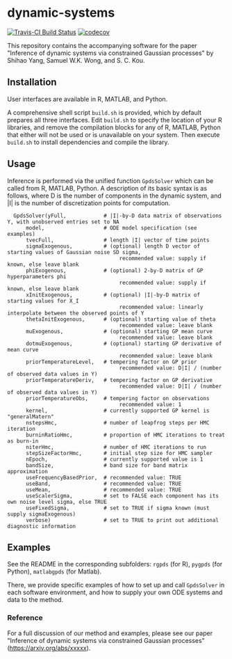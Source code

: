# dynamic-systems
[![Travis-CI Build Status](https://travis-ci.com/Shihao-Yang/dynamic-systems.svg?token=zsECgNMyrthwbokp6yPB&branch=master)](https://travis-ci.com/Shihao-Yang/dynamic-systems)
[![codecov](https://codecov.io/gh/Shihao-Yang/dynamic-systems/branch/master/graph/badge.svg?token=Sr7hFVaajH)](https://codecov.io/gh/Shihao-Yang/dynamic-systems)

This repository contains the accompanying software for the paper "Inference of dynamic systems via constrained Gaussian processes" by Shihao Yang, Samuel W.K. Wong, and S. C. Kou.

## Installation

User interfaces are available in R, MATLAB, and Python.

A comprehensive shell script `build.sh` is provided, which by default prepares all three interfaces.  Edit `build.sh` to specify the location of your R libraries, and remove the compilation blocks for any of R, MATLAB, Python that either will not be used or is unavailable on your system.  Then execute `build.sh` to install dependencies and compile the library.

## Usage

Inference is performed via the unified function `GpdsSolver` which can be called from R, MATLAB, Python.  A description of its basic syntax is as follows, where D is the number of components in the dynamic system, and |I| is the number of discretization points for computation.

      GpdsSolver(yFull,            # |I|-by-D data matrix of observations Y, with unobserved entries set to NA
          model,                   # ODE model specification (see examples)
          tvecFull,                # length |I| vector of time points
          sigmaExogenous,          # (optional) length D vector of starting values of Gaussian noise SD sigma,
                                        recommended value: supply if known, else leave blank
          phiExogenous,            # (optional) 2-by-D matrix of GP hyperparameters phi
                                        recommended value: supply if known, else leave blank
          xInitExogenous,          # (optional) |I|-by-D matrix of starting values for X_I
                                        recommended value: linearly interpolate between the observed points of Y
          thetaInitExogenous,      # (optional) starting value of theta
                                        recommended value: leave blank
          muExogenous,             # (optional) starting GP mean curve
                                        recommended value: leave blank
          dotmuExogenous,          # (optional) starting GP derivative of mean curve
                                        recommended value: leave blank
          priorTemperatureLevel,   # tempering factor on GP prior
                                        recommended value: D|I| / (number of observed data values in Y)                                     
          priorTemperatureDeriv,   # tempering factor on GP derivative
                                        recommended value: D|I| / (number of observed data values in Y)                                     
          priorTemperatureObs,     # tempering factor on observations
                                        recommended value: 1
          kernel,                  # currently supported GP kernel is "generalMatern"
          nstepsHmc,               # number of leapfrog steps per HMC iteration               
          burninRatioHmc,          # proportion of HMC iterations to treat as burn-in
          niterHmc,                # number of HMC iterations to run
          stepSizeFactorHmc,       # initial step size for HMC sampler
          nEpoch,                  # currently supported value is 1
          bandSize,                # band size for band matrix approximation
          useFrequencyBasedPrior,  # recommended value: TRUE
          useBand,                 # recommended value: TRUE
          useMean,                 # recommended value: TRUE
          useScalerSigma,          # set to FALSE each component has its own noise level sigma, else TRUE
          useFixedSigma,           # set to TRUE if sigma known (must supply sigmaExogenous)
          verbose)                 # set to TRUE to print out additional diagnostic information



## Examples

See the README in the corresponding subfolders: `rgpds` (for R), `pygpds` (for Python), `matlabgpds` (for Matlab).

There, we provide specific examples of how to set up and call `GpdsSolver` in each software environment, and how to supply your own ODE systems and data to the method.

### Reference

For a full discussion of our method and examples, please see our paper "Inference of dynamic systems via constrained Gaussian processes" (https://arxiv.org/abs/xxxxx). 
